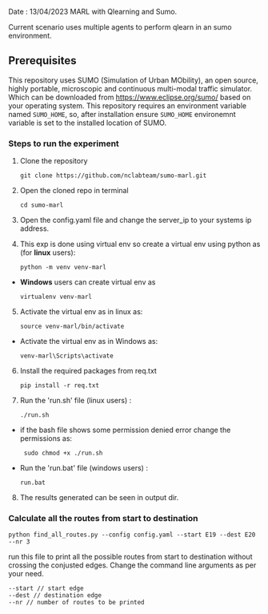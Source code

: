 Date : 13/04/2023
MARL with Qlearning and Sumo.

Current scenario uses multiple agents to perform qlearn in an sumo environment.

## Prerequisites
This repository uses SUMO (Simulation of Urban MObility), an open source, highly portable, microscopic and continuous multi-modal traffic simulator. Which can be downloaded from https://www.eclipse.org/sumo/ based on your operating system.
This repository requires an environment variable named `SUMO_HOME`, so, after installation ensure `SUMO_HOME` environemnt variable is set to the installed location of SUMO.

### Steps to run the experiment
1. Clone the repository
    ```
    git clone https://github.com/nclabteam/sumo-marl.git
    ```
2. Open the cloned repo in terminal
    ```
    cd sumo-marl
    ```
3. Open the config.yaml file and change the server_ip to your systems ip address.

4. This exp is done using virtual env so create a virtual env using python as (for **linux** users):
    ```
    python -m venv venv-marl
    ```
- **Windows** users can create virtual env as
    ```
    virtualenv venv-marl
    ```
5.  Activate the virtual env as in linux as:
    ``` 
    source venv-marl/bin/activate
    ```
 - Activate the virtual env as in Windows as:
    ``` 
    venv-marl\Scripts\activate
    ```
6. Install the required packages from req.txt
    ```
    pip install -r req.txt
    ```
7. Run the 'run.sh' file (linux users) :
    ```
    ./run.sh
    ```
- if the bash file shows some permission denied error change the permissions as:

    ```
     sudo chmod +x ./run.sh
    ```
- Run the 'run.bat' file (windows users) :
    ```
    run.bat
    ```
8. The results generated can be seen in output dir.

### Calculate all the routes from start to destination
```
python find_all_routes.py --config config.yaml --start E19 --dest E20 --nr 3
```
run this file to print all the possible routes from start to destination without crossing the conjusted edges.
Change the command line arguments as per your need.

```
--start // start edge
--dest // destination edge
--nr // number of routes to be printed
```


